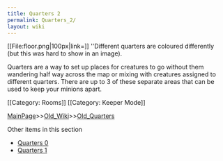 ```yaml
---
title: Quarters 2
permalink: Quarters_2/
layout: wiki
---
```

[[File:floor.png|100px|link=]]
''Different quarters are coloured differently (but this was hard to show in an image).

Quarters are a way to set up places for creatures to go without them wandering half way across the map or mixing with creatures assigned to different quarters. There are up to 3 of these separate areas that can be used to keep your minions apart. 

[[Category: Rooms]]
[[Category: Keeper Mode]]

[MainPage](/keeperrl_wiki/ "wikilink")>>[Old_Wiki](/keeperrl_wiki/Old_Wiki "wikilink")>>[Old_Quarters](/keeperrl_wiki/Old_Quarters "wikilink")

Other items in this section
-    [Quarters 0](/keeperrl_wiki/Quarters_0 "wikilink")
-    [Quarters 1](/keeperrl_wiki/Quarters_1 "wikilink")
